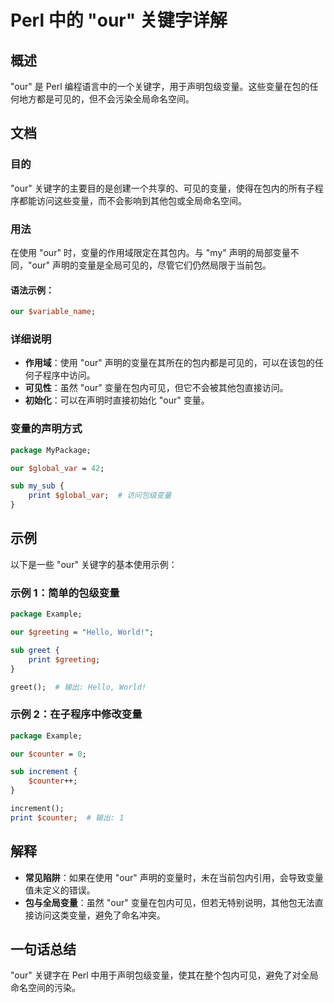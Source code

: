 <!--
Meta Description: # Perl 中的 "our" 关键字详解 ## 概述 "our" 是 Perl 编程语言中的一个关键字，用于声明包级变量。这些变量在包的任何地方都是可见的，但不会污染全局命名空间。 ## 文档 ### 目的 "our" 关键字的主要目的是创建一个共享的、可见的变量，使得在包内的所有子程序都能访问这...
Meta Keywords: our, perl, package, sub, print
-->

# Perl 中的 "our" 关键字详解

## 概述
"our" 是 Perl 编程语言中的一个关键字，用于声明包级变量。这些变量在包的任何地方都是可见的，但不会污染全局命名空间。

## 文档
### 目的
"our" 关键字的主要目的是创建一个共享的、可见的变量，使得在包内的所有子程序都能访问这些变量，而不会影响到其他包或全局命名空间。

### 用法
在使用 "our" 时，变量的作用域限定在其包内。与 "my" 声明的局部变量不同，"our" 声明的变量是全局可见的，尽管它们仍然局限于当前包。

#### 语法示例：
```perl
our $variable_name;
```

### 详细说明
- **作用域**：使用 "our" 声明的变量在其所在的包内都是可见的，可以在该包的任何子程序中访问。
- **可见性**：虽然 "our" 变量在包内可见，但它不会被其他包直接访问。
- **初始化**：可以在声明时直接初始化 "our" 变量。
  
### 变量的声明方式
```perl
package MyPackage;

our $global_var = 42;

sub my_sub {
    print $global_var;  # 访问包级变量
}
```

## 示例
以下是一些 "our" 关键字的基本使用示例：

### 示例 1：简单的包级变量
```perl
package Example;

our $greeting = "Hello, World!";

sub greet {
    print $greeting;
}

greet();  # 输出: Hello, World!
```

### 示例 2：在子程序中修改变量
```perl
package Example;

our $counter = 0;

sub increment {
    $counter++;
}

increment();
print $counter;  # 输出: 1
```

## 解释
- **常见陷阱**：如果在使用 "our" 声明的变量时，未在当前包内引用，会导致变量值未定义的错误。
- **包与全局变量**：虽然 "our" 变量在包内可见，但若无特别说明，其他包无法直接访问这类变量，避免了命名冲突。
  
## 一句话总结
"our" 关键字在 Perl 中用于声明包级变量，使其在整个包内可见，避免了对全局命名空间的污染。